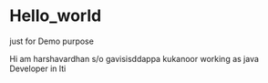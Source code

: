 # Hello_world
just for Demo purpose


Hi am harshavardhan s/o gavisisddappa kukanoor working as java Developer in lti
